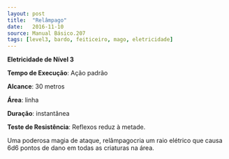 ```yaml
---
layout: post
title:  "Relâmpago"
date:   2016-11-10
source: Manual Básico.207
tags: [level3, bardo, feiticeiro, mago, eletricidade]
---
```


**Eletricidade de Nível 3**

**Tempo de Execução**: Ação padrão

**Alcance**: 30 metros

**Área**: linha

**Duração**: instantânea

**Teste de Resistência**: Reflexos reduz à metade.

Uma poderosa magia de ataque, relâmpagocria um raio elétrico que causa 6d6 pontos de dano em todas as criaturas na área.
